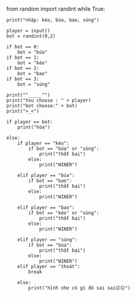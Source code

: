 from random import randint
while True:

	print("nhập: kéo, búa, bao, súng")

	player = input()
	bot = randint(0,2)

	if bot == 0:
		bot = "búa"
	if bot == 1:
		bot = "kéo"
	if bot == 2:
		bot = "bao"
	if bot == 3:
		bot = "súng"

	print("^_____^")
	print("You choose : " + player)
	print("bot choose:" + bot)
	print(">_<")

	if player == bot:
		print("hòa")
		
	else:
		if player == "kéo":
			if bot == "búa" or "súng":
				print("thất bại")
			else:
				print("WINER")

		elif player == "búa":
			if bot == "bao":
				print("thất bại")
			else:
				print("WINER")	

		elif player == "bao":
			if bot == "kéo" or "súng":
				print("thất bại")
			else:
				print("WINER")

		elif player == "súng":
			if bot == "búa":
				print("thất bại")
			else:
				print("WINER")	
		elif player == "thoát":
			break

		else:
			print("hình như có gì đó sai sai😕😕")
